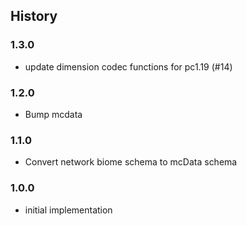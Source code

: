 ## History

### 1.3.0

* update dimension codec functions for pc1.19 (#14)

### 1.2.0

* Bump mcdata

### 1.1.0

* Convert network biome schema to mcData schema

### 1.0.0

* initial implementation

